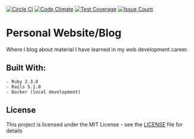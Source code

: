 [![Circle CI](https://circleci.com/gh/jd-gray/personal_blog.svg?style=svg)](https://circleci.com/gh/jd-gray/personal_blog)
[![Code Climate](https://codeclimate.com/github/jd-gray/personal_blog/badges/gpa.svg)](https://codeclimate.com/github/jd-gray/personal_blog)
[![Test Coverage](https://codeclimate.com/github/jd-gray/personal_blog/badges/coverage.svg)](https://codeclimate.com/github/jd-gray/personal_blog/coverage)
[![Issue Count](https://codeclimate.com/github/jd-gray/personal_blog/badges/issue_count.svg)](https://codeclimate.com/github/jd-gray/personal_blog)

# Personal Website/Blog
Where I blog about material I have learned in my web development career.

## Built With:
    - Ruby 2.3.0
    - Rails 5.1.0
    - Docker (local development)
    
## License

This project is licensed under the MIT License - see the [LICENSE](LICENSE) file for details
